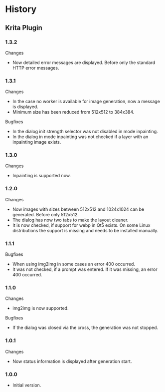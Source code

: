 # History
## Krita Plugin
### 1.3.2
Changes
- Now detailed error messages are displayed. Before only the standard HTTP error messages.

### 1.3.1
Changes
- In the case no worker is available for image generation, now a message is displayed.
- Minimum size has been reduced from 512x512 to 384x384.

Bugfixes
- In the dialog init strength selector was not disabled in mode inpainting.
- In the dialog in mode inpainting was not checked if a layer with an inpainting image exists.

### 1.3.0
Changes
- Inpainting is supported now.

### 1.2.0
Changes
- Now images with sizes between 512x512 and 1024x1024 can be generated. Before only 512x512.
- The dialog has now two tabs to make the layout cleaner.
- It is now checked, if support for webp in Qt5 exists. On some Linux distributions the support is missing and needs to be installed manually.

### 1.1.1
Bugfixes
- When using img2img in some cases an error 400 occurred.
- It was not checked, if a prompt was entered. If it was missing, an error 400 occurred.

### 1.1.0
Changes
- img2img is now supported.

Bugfixes
- If the dialog was closed via the cross, the generation was not stopped.

### 1.0.1
Changes
- Now status information is displayed after generation start.

### 1.0.0
- Initial version.
